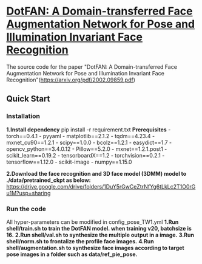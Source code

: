 # [DotFAN: A Domain-transferred Face Augmentation Network for Pose and Illumination Invariant Face Recognition](https://arxiv.org/pdf/2002.09859.pdf)
The source code for the paper "DotFAN: A Domain-transferred Face Augmentation Network for Pose and Illumination Invariant Face Recognition"(https://arxiv.org/pdf/2002.09859.pdf)

## Quick Start
### Installation
**1.Install dependency**
pip install -r requirement.txt
**Prerequisites**
    - torch==0.4.1
    - pyyaml
    - matplotlib==2.1.2
    - tqdm==4.23.4
    - mxnet_cu90==1.2.1
    - scipy==1.0.0
    - bcolz==1.2.1
    - easydict==1.7
    - opencv_python==3.4.0.12
    - Pillow==5.2.0
    - mxnet==1.2.1.post1
    - scikit_learn==0.19.2
    - tensorboardX==1.2
    - torchvision==0.2.1
    - tensorflow==1.12.0
    - scikit-image
    - numpy==1.15.0
    
**2.Download the face recognition and 3D face model (3DMM) model to ./data/pretrained_ckpt as below:**
https://drive.google.com/drive/folders/1DuY5rGwCeZtrNfYg6tLkLc2T1O0rGu1M?usp=sharing

### Run the code
All hyper-parameters can be modified in config_pose_TW1.yml
**1.Run shell/train.sh to train the DotFAN model. when training v20, batchsize is 16.**
**2.Run shell/val.sh to synthesize the multiple output in a image.**
**3.Run shell/norm.sh to frontalize the profile face images.**
**4.Run shell/augmentation.sh to synthesize face images according to target pose images in a folder such as data/ref_pie_pose.**
